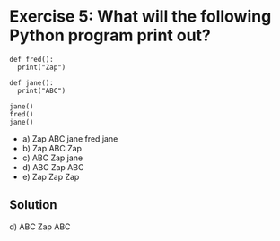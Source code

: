 # Exercise 5: What will the following Python program print out?
```
def fred():
  print("Zap")
  
def jane():
  print("ABC")

jane()
fred()
jane()
```
- a) Zap ABC jane fred jane
- b) Zap ABC Zap
- c) ABC Zap jane
- d) ABC Zap ABC
- e) Zap Zap Zap

## Solution
d) ABC Zap ABC
